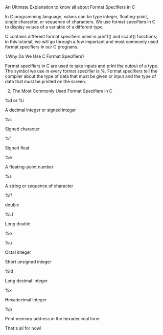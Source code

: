 An Ultimate Explanation to know all about Format Specifiers in C

In C programming language, values can be type integer, floating-point, single character, or sequence of characters. We use format specifiers in C to display values of a variable of a different type. 

C contains different format specifiers used in printf() and scanf() functions; in this tutorial, we will go through a few important and most commonly used format specifiers in our C programs.

1.Why Do We Use C Format Specifiers?

Format specifiers in C are used to take inputs and print the output of a type. The symbol we use in every format specifier is %. Format specifiers tell the compiler about the type of data that must be given or input and the type of data that must be printed on the screen.

2. The Most Commonly Used Format Specifiers in C

%d or %i

A decimal integer or signed integer 

%c

Signed character 

%f

Signed float

%e

A floating-point number

%s 

A string or sequence of character 

%lf

double

%Lf

Long double 

%o

%u

Octal integer 

Short unsigned integer

%ld 

Long decimal integer

%x

Hexadecimal integer

%p

Print memory address in the hexadecimal form

That's all for now!
